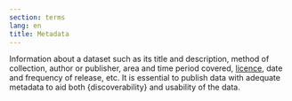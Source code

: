 ```yaml
---
section: terms
lang: en
title: Metadata
---
```


Information about a dataset such as its title and description, method of collection, author or publisher, area and time period covered, [licence](/glossary/en/terms/licence/), date and frequency of release, etc. It is essential to publish data with adequate metadata to aid both {discoverability} and usability of the data.